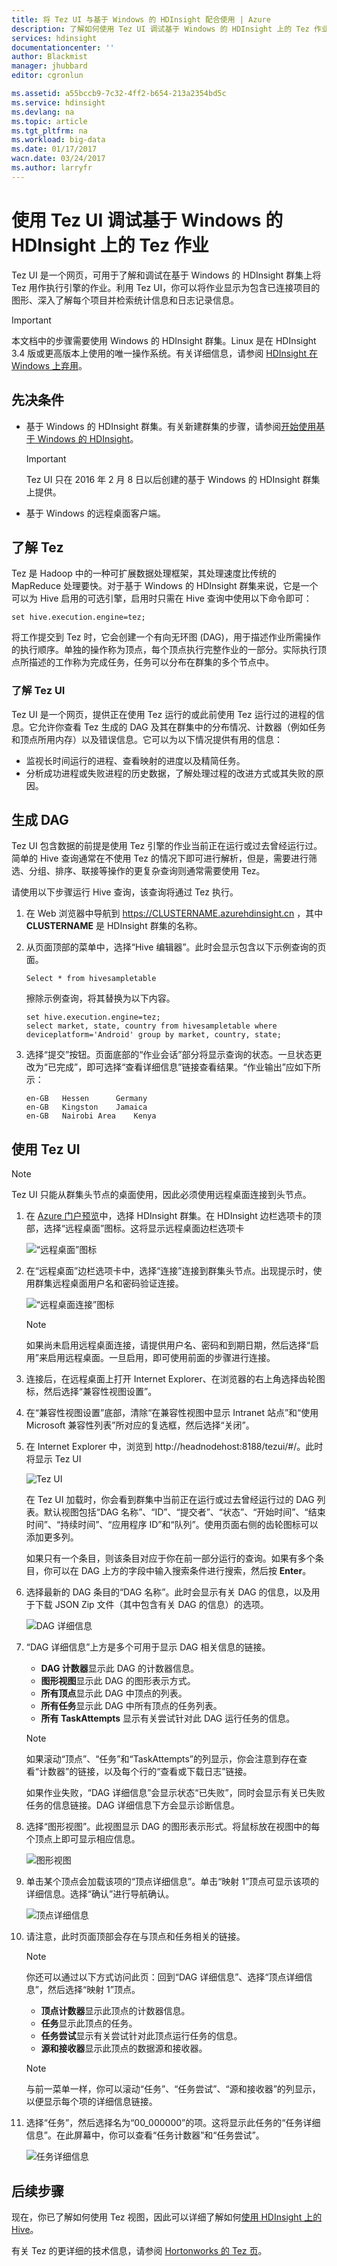 ```yaml
---
title: 将 Tez UI 与基于 Windows 的 HDInsight 配合使用 | Azure
description: 了解如何使用 Tez UI 调试基于 Windows 的 HDInsight 上的 Tez 作业。
services: hdinsight
documentationcenter: ''
author: Blackmist
manager: jhubbard
editor: cgronlun

ms.assetid: a55bccb9-7c32-4ff2-b654-213a2354bd5c
ms.service: hdinsight
ms.devlang: na
ms.topic: article
ms.tgt_pltfrm: na
ms.workload: big-data
ms.date: 01/17/2017
wacn.date: 03/24/2017
ms.author: larryfr
---
```


# 使用 Tez UI 调试基于 Windows 的 HDInsight 上的 Tez 作业
Tez UI 是一个网页，可用于了解和调试在基于 Windows 的 HDInsight 群集上将 Tez 用作执行引擎的作业。利用 Tez UI，你可以将作业显示为包含已连接项目的图形、深入了解每个项目并检索统计信息和日志记录信息。

> [!IMPORTANT]
本文档中的步骤需要使用 Windows 的 HDInsight 群集。Linux 是在 HDInsight 3.4 版或更高版本上使用的唯一操作系统。有关详细信息，请参阅 [HDInsight 在 Windows 上弃用](./hdinsight-component-versioning.md#hdi-version-32-and-33-nearing-deprecation-date)。

## 先决条件
* 基于 Windows 的 HDInsight 群集。有关新建群集的步骤，请参阅[开始使用基于 Windows 的 HDInsight](./hdinsight-hadoop-linux-tutorial-get-started.md)。

    > [!IMPORTANT]
    Tez UI 只在 2016 年 2 月 8 日以后创建的基于 Windows 的 HDInsight 群集上提供。
    > 
    > 
* 基于 Windows 的远程桌面客户端。

## 了解 Tez
Tez 是 Hadoop 中的一种可扩展数据处理框架，其处理速度比传统的 MapReduce 处理要快。对于基于 Windows 的 HDInsight 群集来说，它是一个可以为 Hive 启用的可选引擎，启用时只需在 Hive 查询中使用以下命令即可：

```
set hive.execution.engine=tez;
```

将工作提交到 Tez 时，它会创建一个有向无环图 (DAG)，用于描述作业所需操作的执行顺序。单独的操作称为顶点，每个顶点执行完整作业的一部分。实际执行顶点所描述的工作称为完成任务，任务可以分布在群集的多个节点中。

### 了解 Tez UI
Tez UI 是一个网页，提供正在使用 Tez 运行的或此前使用 Tez 运行过的进程的信息。它允许你查看 Tez 生成的 DAG 及其在群集中的分布情况、计数器（例如任务和顶点所用内存）以及错误信息。它可以为以下情况提供有用的信息：

* 监视长时间运行的进程、查看映射的进度以及精简任务。
* 分析成功进程或失败进程的历史数据，了解处理过程的改进方式或其失败的原因。

## 生成 DAG
Tez UI 包含数据的前提是使用 Tez 引擎的作业当前正在运行或过去曾经运行过。简单的 Hive 查询通常在不使用 Tez 的情况下即可进行解析，但是，需要进行筛选、分组、排序、联接等操作的更复杂查询则通常需要使用 Tez。

请使用以下步骤运行 Hive 查询，该查询将通过 Tez 执行。

1. 在 Web 浏览器中导航到 https://CLUSTERNAME.azurehdinsight.cn ，其中 **CLUSTERNAME** 是 HDInsight 群集的名称。
2. 从页面顶部的菜单中，选择“Hive 编辑器”。此时会显示包含以下示例查询的页面。

    ```
    Select * from hivesampletable
    ```

    擦除示例查询，将其替换为以下内容。

    ```
    set hive.execution.engine=tez;
    select market, state, country from hivesampletable where deviceplatform='Android' group by market, country, state;
    ```
3. 选择“提交”按钮。页面底部的“作业会话”部分将显示查询的状态。一旦状态更改为“已完成”，即可选择“查看详细信息”链接查看结果。“作业输出”应如下所示：

    ```
    en-GB   Hessen      Germany
    en-GB   Kingston    Jamaica
    en-GB   Nairobi Area    Kenya
    ```

## 使用 Tez UI
> [!NOTE]
Tez UI 只能从群集头节点的桌面使用，因此必须使用远程桌面连接到头节点。
> 
> 

1. 在 [Azure 门户预览](https://portal.azure.cn)中，选择 HDInsight 群集。在 HDInsight 边栏选项卡的顶部，选择“远程桌面”图标。这将显示远程桌面边栏选项卡

    ![“远程桌面”图标](./media/hdinsight-debug-tez-ui/remotedesktopicon.png)  

2. 在“远程桌面”边栏选项卡中，选择“连接”连接到群集头节点。出现提示时，使用群集远程桌面用户名和密码验证连接。

    ![“远程桌面连接”图标](./media/hdinsight-debug-tez-ui/remotedesktopconnect.png)  

    > [!NOTE]
    如果尚未启用远程桌面连接，请提供用户名、密码和到期日期，然后选择“启用”来启用远程桌面。一旦启用，即可使用前面的步骤进行连接。
    > 
    > 
3. 连接后，在远程桌面上打开 Internet Explorer、在浏览器的右上角选择齿轮图标，然后选择“兼容性视图设置”。
4. 在“兼容性视图设置”底部，清除“在兼容性视图中显示 Intranet 站点”和“使用 Microsoft 兼容性列表”所对应的复选框，然后选择“关闭”。
5. 在 Internet Explorer 中，浏览到 http://headnodehost:8188/tezui/#/。此时将显示 Tez UI

    ![Tez UI](./media/hdinsight-debug-tez-ui/tezui.png)

    在 Tez UI 加载时，你会看到群集中当前正在运行或过去曾经运行过的 DAG 列表。默认视图包括“DAG 名称”、“ID”、“提交者”、“状态”、“开始时间”、“结束时间”、“持续时间”、“应用程序 ID”和“队列”。使用页面右侧的齿轮图标可以添加更多列。

    如果只有一个条目，则该条目对应于你在前一部分运行的查询。如果有多个条目，你可以在 DAG 上方的字段中输入搜索条件进行搜索，然后按 **Enter**。
6. 选择最新的 DAG 条目的“DAG 名称”。此时会显示有关 DAG 的信息，以及用于下载 JSON Zip 文件（其中包含有关 DAG 的信息）的选项。

    ![DAG 详细信息](./media/hdinsight-debug-tez-ui/dagdetails.png)
7. “DAG 详细信息”上方是多个可用于显示 DAG 相关信息的链接。

    * **DAG 计数器**显示此 DAG 的计数器信息。
    * **图形视图**显示此 DAG 的图形表示方式。
    * **所有顶点**显示此 DAG 中顶点的列表。
    * **所有任务**显示此 DAG 中所有顶点的任务列表。
    * **所有 TaskAttempts** 显示有关尝试针对此 DAG 运行任务的信息。

    > [!NOTE]
    如果滚动“顶点”、“任务”和“TaskAttempts”的列显示，你会注意到存在查看“计数器”的链接，以及每个行的“查看或下载日志”链接。
    > 
    > 

    如果作业失败，“DAG 详细信息”会显示状态“已失败”，同时会显示有关已失败任务的信息链接。DAG 详细信息下方会显示诊断信息。
8. 选择“图形视图”。此视图显示 DAG 的图形表示形式。将鼠标放在视图中的每个顶点上即可显示相应信息。

    ![图形视图](./media/hdinsight-debug-tez-ui/dagdiagram.png)
9. 单击某个顶点会加载该项的“顶点详细信息”。单击“映射 1”顶点可显示该项的详细信息。选择“确认”进行导航确认。

    ![顶点详细信息](./media/hdinsight-debug-tez-ui/vertexdetails.png)
10. 请注意，此时页面顶部会存在与顶点和任务相关的链接。

    > [!NOTE]
    你还可以通过以下方式访问此页：回到“DAG 详细信息”、选择“顶点详细信息”，然后选择“映射 1”顶点。
    > 
    > 

    * **顶点计数器**显示此顶点的计数器信息。
    * **任务**显示此顶点的任务。
    * **任务尝试**显示有关尝试针对此顶点运行任务的信息。
    * **源和接收器**显示此顶点的数据源和接收器。

    > [!NOTE]
    与前一菜单一样，你可以滚动“任务”、“任务尝试”、“源和接收器”的列显示，以便显示每个项的详细信息链接。
    > 
    > 
11. 选择“任务”，然后选择名为“00\_000000”的项。这将显示此任务的“任务详细信息”。在此屏幕中，你可以查看“任务计数器”和“任务尝试”。

    ![任务详细信息](./media/hdinsight-debug-tez-ui/taskdetails.png)

## 后续步骤
现在，你已了解如何使用 Tez 视图，因此可以详细了解如何[使用 HDInsight 上的 Hive](./hdinsight-use-hive.md)。

有关 Tez 的更详细的技术信息，请参阅 [Hortonworks 的 Tez 页](http://hortonworks.com/hadoop/tez/)。

<!---HONumber=Mooncake_0320_2017-->
<!--Update_Description: add note about windows cluster being abandoned-->